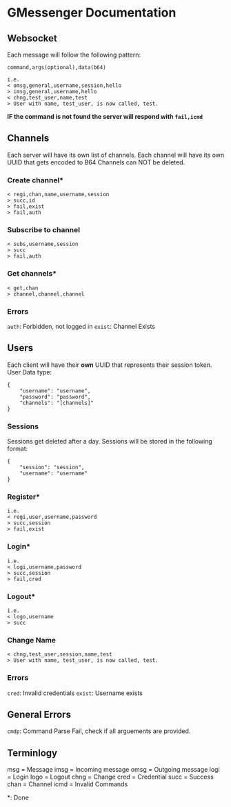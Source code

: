 # GMessenger Documentation

## Websocket
Each message will follow the following pattern:
```
command,args(optional),data(b64)

i.e.
< omsg,general,username,session,hello
> imsg,general,username,hello
< chng,test_user,name,test
> User with name, test_user, is now called, test.
```

**IF the command is not found the server will respond with `fail,icmd`**

## Channels
Each server will have its own list of channels.
Each channel will have its own UUID that gets encoded to B64
Channels can NOT be deleted.

### Create channel*
```
< regi,chan,name,username,session
> succ,id
> fail,exist
> fail,auth
```

### Subscribe to channel
```
< subs,username,session
> succ
> fail,auth
```

### Get channels*
```
< get,chan
> channel,channel,channel
```

### Errors
`auth`: Forbidden, not logged in
`exist`: Channel Exists

## Users
Each client will have their **own** UUID that represents their session token.
User Data type:
```
{
    "username": "username",
    "password": "password",
    "channels": "[channels]"
}
```

### Sessions
Sessions get deleted after a day.
Sessions will be stored in the following format:
```
{
    "session": "session",
    "username": "username"
}
```

### Register*
```
i.e.
< regi,user,username,password
> succ,session
> fail,exist
```

### Login*
```
i.e.
< logi,username,password
> succ,session
> fail,cred
```

### Logout*
```
i.e.
< logo,username
> succ
```

### Change Name
```
< chng,test_user,session,name,test
> User with name, test_user, is now called, test.
```

### Errors
`cred`: Invalid credentials
`exist`: Username exists

## General Errors
`cmdp`: Command Parse Fail, check if all arguements are provided.

## Terminlogy
msg = Message
imsg = Incoming message
omsg = Outgoing message
logi = Login
logo = Logout
chng = Change
cred = Credential
succ = Success
chan = Channel
icmd = Invalid Commands

*: Done